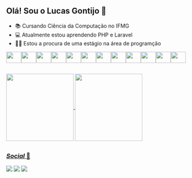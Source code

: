 ## Olá! Sou o Lucas Gontijo 👋

 - 📚 Cursando Ciência da Computação no IFMG
 - 💻 Atualmente estou aprendendo PHP e Laravel
 - 🧑‍💼 Estou a procura de uma estágio na área de programção

<div style="display: flex; align-itens:left"><br>
  <img height="30" width="40" src="https://cdn.jsdelivr.net/gh/devicons/devicon@latest/icons/html5/html5-original-wordmark.svg" />        
  <img height="30" width="40" src="https://cdn.jsdelivr.net/gh/devicons/devicon@latest/icons/css3/css3-original-wordmark.svg" />
  <img height="30" width="40" src="https://cdn.jsdelivr.net/gh/devicons/devicon@latest/icons/javascript/javascript-original.svg" />
  <img height="30" width="40" src="https://cdn.jsdelivr.net/gh/devicons/devicon@latest/icons/c/c-original.svg" />
  <img height="30" width="40" src="https://cdn.jsdelivr.net/gh/devicons/devicon@latest/icons/python/python-original-wordmark.svg" />
  <img height="30" width="40" src="https://cdn.jsdelivr.net/gh/devicons/devicon@latest/icons/php/php-original.svg" />
  <img height="30" width="40" src="https://cdn.jsdelivr.net/gh/devicons/devicon@latest/icons/django/django-plain.svg" />
  <img height="30" width="40" src="https://cdn.jsdelivr.net/gh/devicons/devicon@latest/icons/java/java-original-wordmark.svg" />
  <img height="30" width="40" src="https://cdn.jsdelivr.net/gh/devicons/devicon@latest/icons/git/git-original.svg" />  
  <img height="30" width="40" src="https://cdn.jsdelivr.net/gh/devicons/devicon@latest/icons/csharp/csharp-original.svg" />
  <img height="30" width="40" src="https://cdn.jsdelivr.net/gh/devicons/devicon@latest/icons/dot-net/dot-net-plain-wordmark.svg" />
  <img height="30" width="40" src="https://cdn.jsdelivr.net/gh/devicons/devicon@latest/icons/azuresqldatabase/azuresqldatabase-original.svg" />
          
  
</div>

##

<div align="left">
  <a href="https://github.com/lucasgontijo13">
  <img align="center" height="180em" src="https://github-readme-stats.vercel.app/api?username=lucasgontijo13&show_icons=true&theme=dark&include_all_commits=true&count_private=true"/>
  <img align="center" height="180em" src="https://github-readme-stats.vercel.app/api/top-langs/?username=lucasgontijo13&layout=compact&langs_count=16&theme=dark"/>
</div> 

##

### *Social* 👥

<div> 
  <a href="https://www.instagram.com/lucasg.rodriigues/" target="_blank"><img src="https://img.shields.io/badge/-Instagram-%23E4405F?style=for-the-badge&logo=instagram&logoColor=white" target="_blank"></a>
 <!--<a href="https://discord.com/channels/@me" target="_blank"><img src="https://img.shields.io/badge/Discord-7289DA?style=for-the-badge&logo=discord&logoColor=white" target="_blank"></a>--> 
  <a href="https://www.linkedin.com/in/lucas-gontijo-693a90229/" target="_blank"><img src="https://img.shields.io/badge/-LinkedIn-%230077B5?style=for-the-badge&logo=linkedin&logoColor=white" target="_blank"></a> 
  <a href = "mailto:lucasgontijo111@gmail.com"><img src="https://img.shields.io/badge/-Gmail-%23333?style=for-the-badge&logo=gmail&logoColor=white" target="_blank"></a>
</div> 


